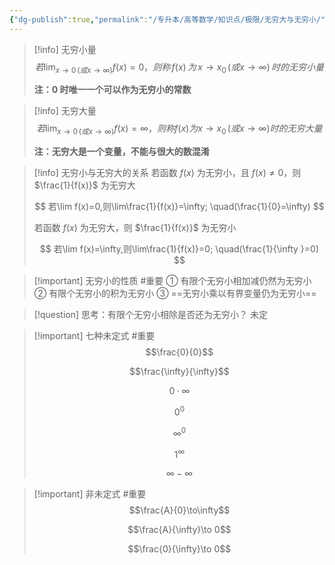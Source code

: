 ```yaml
---
{"dg-publish":true,"permalink":"/专升本/高等数学/知识点/极限/无穷大与无穷小/","noteIcon":""}
---
```


>[!info] 无穷小量
>$$
若\lim_{x \to 0\,(或x\to\infty)}f(x)=0 ，则称\,f(x)\,为\,x\to x_0\,(或x\to\infty)\,时的无穷小量
>$$
>
>**注：0 时唯一一个可以作为无穷小的常数**

>[!info] 无穷大量
>$$
若\lim_{x \to 0\,(或x\to\infty)}f(x)=\infty ，则称 f(x) 为 x\to x_0\,(或x\to\infty)时的无穷大量
>$$
>
>**注：无穷大是一个变量，不能与很大的数混淆**

>[!info] 无穷小与无穷大的关系
>若函数 $f(x)$ 为无穷小，且 $f(x)\ne 0$，则 $\frac{1}{f(x)}$ 为无穷大
>
>$$
若\lim f(x)=0,则\lim\frac{1}{f(x)}=\infty;
\quad(\frac{1}{0}=\infty)
>$$
>
>若函数 $f(x)$ 为无穷大，则 $\frac{1}{f(x)}$ 为无穷小
>
>$$
若\lim f(x)=\infty,则\lim\frac{1}{f(x)}=0;
\quad(\frac{1}{\infty }=0)
>$$
>

>[!important] 无穷小的性质 #重要 
>① 有限个无穷小相加减仍然为无穷小
>② 有限个无穷小的积为无穷小
>③ ==无穷小乘以有界变量仍为无穷小==

>[!question] 思考：有限个无穷小相除是否还为无穷小？
>未定

>[!important] 七种未定式 #重要 
>$$\frac{0}{0}$$
>
>$$\frac{\infty}{\infty}$$
>
>$$0 · \infty$$
>
>$$0^0$$
>
>$$\infty^0$$
>
>$$1^\infty$$
>
>$$\infty-\infty$$

>[!important] 非未定式 #重要 
>$$\frac{A}{0}\to\infty$$
>
>$$\frac{A}{\infty}\to 0$$
>
>$$\frac{0}{\infty}\to 0$$
